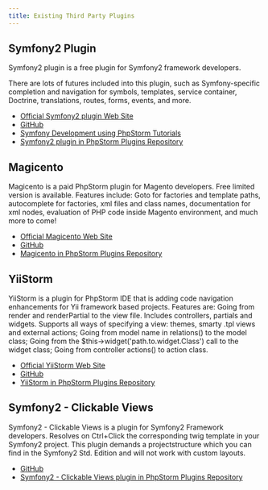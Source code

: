 ```yaml
---
title: Existing Third Party Plugins
---
```


## Symfony2 Plugin

Symfony2 plugin is a free plugin for Symfony2 framework developers.

There are lots of futures included into this plugin, such as Symfony-specific completion and navigation for symbols, templates, service container, Doctrine, translations, routes, forms, events, and more.

* [Official Symfony2 plugin Web Site](http://symfony2-plugin.espend.de/)
* [GitHub](https://github.com/Haehnchen/idea-php-symfony2-plugin)
* [Symfony Development using PhpStorm Tutorials](https://confluence.jetbrains.com/display/PhpStorm/Symfony+Development+using+PhpStorm)
* [Symfony2 plugin in PhpStorm Plugins Repository](https://plugins.jetbrains.com/plugin/7219?pr=phpStorm)

## Magicento

Magicento is a paid PhpStorm plugin for Magento developers. Free limited version is available.
Features include: Goto for factories and template paths, autocomplete for factories, xml files and class names, documentation for xml nodes, evaluation of PHP code inside Magento environment, and much more to come!

* [Official Magicento Web Site](http://magicento.com/)
* [GitHub](https://github.com/enriquepiatti/Magicento)
* [Magicento in PhpStorm Plugins Repository](http://plugins.jetbrains.com/plugin/?webide&pluginId=7089)

## YiiStorm

YiiStorm is a plugin for PhpStorm IDE that is adding code navigation enhancements for Yii framework based projects.
Features are: Going from render and renderPartial to the view file. Includes controllers, partials and widgets. Supports all ways of specifying a view: themes, smarty .tpl views and external actions; Going from model name in relations() to the model class; Going from the $this->widget('path.to.widget.Class') call to the widget class; Going from controller actions() to action class.

* [Official YiiStorm Web Site](http://mazx.ru/)
* [GitHub](https://github.com/cmazx/yiistorm)
* [YiiStorm in PhpStorm Plugins Repository](https://plugins.jetbrains.com/plugin/?webide&pluginId=7182)

## Symfony2 - Clickable Views

Symfony2 - Clickable Views is a plugin for Symfony2 Framework developers. Resolves on Ctrl+Click the corresponding twig template in your Symfony2 project. This plugin demands a projectstructure which you can find in the Symfony2 Std. Edition and will not work with custom layouts.

* [GitHub](https://github.com/xenji/phpstorm-symfony2-plugin)
* [Symfony2 - Clickable Views plugin in PhpStorm Plugins Repository](https://plugins.jetbrains.com/plugin?pr=webide&pluginId=7057)
